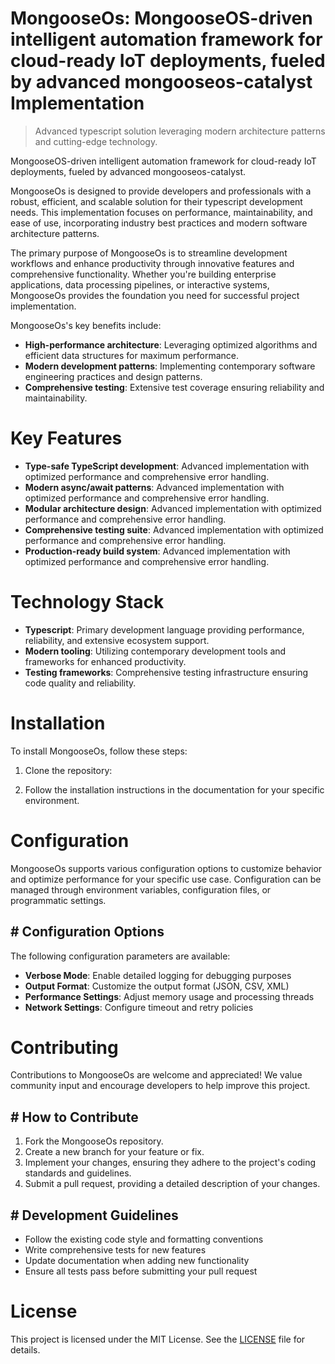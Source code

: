<!-- fallback_MongooseOs_20250807041136_19928 -->

# MongooseOs: MongooseOS-driven intelligent automation framework for cloud-ready IoT deployments, fueled by advanced mongooseos-catalyst Implementation
> Advanced typescript solution leveraging modern architecture patterns and cutting-edge technology.

MongooseOS-driven intelligent automation framework for cloud-ready IoT deployments, fueled by advanced mongooseos-catalyst.

MongooseOs is designed to provide developers and professionals with a robust, efficient, and scalable solution for their typescript development needs. This implementation focuses on performance, maintainability, and ease of use, incorporating industry best practices and modern software architecture patterns.

The primary purpose of MongooseOs is to streamline development workflows and enhance productivity through innovative features and comprehensive functionality. Whether you're building enterprise applications, data processing pipelines, or interactive systems, MongooseOs provides the foundation you need for successful project implementation.

MongooseOs's key benefits include:

* **High-performance architecture**: Leveraging optimized algorithms and efficient data structures for maximum performance.
* **Modern development patterns**: Implementing contemporary software engineering practices and design patterns.
* **Comprehensive testing**: Extensive test coverage ensuring reliability and maintainability.

# Key Features

* **Type-safe TypeScript development**: Advanced implementation with optimized performance and comprehensive error handling.
* **Modern async/await patterns**: Advanced implementation with optimized performance and comprehensive error handling.
* **Modular architecture design**: Advanced implementation with optimized performance and comprehensive error handling.
* **Comprehensive testing suite**: Advanced implementation with optimized performance and comprehensive error handling.
* **Production-ready build system**: Advanced implementation with optimized performance and comprehensive error handling.

# Technology Stack

* **Typescript**: Primary development language providing performance, reliability, and extensive ecosystem support.
* **Modern tooling**: Utilizing contemporary development tools and frameworks for enhanced productivity.
* **Testing frameworks**: Comprehensive testing infrastructure ensuring code quality and reliability.

# Installation

To install MongooseOs, follow these steps:

1. Clone the repository:


2. Follow the installation instructions in the documentation for your specific environment.

# Configuration

MongooseOs supports various configuration options to customize behavior and optimize performance for your specific use case. Configuration can be managed through environment variables, configuration files, or programmatic settings.

## # Configuration Options

The following configuration parameters are available:

* **Verbose Mode**: Enable detailed logging for debugging purposes
* **Output Format**: Customize the output format (JSON, CSV, XML)
* **Performance Settings**: Adjust memory usage and processing threads
* **Network Settings**: Configure timeout and retry policies

# Contributing

Contributions to MongooseOs are welcome and appreciated! We value community input and encourage developers to help improve this project.

## # How to Contribute

1. Fork the MongooseOs repository.
2. Create a new branch for your feature or fix.
3. Implement your changes, ensuring they adhere to the project's coding standards and guidelines.
4. Submit a pull request, providing a detailed description of your changes.

## # Development Guidelines

* Follow the existing code style and formatting conventions
* Write comprehensive tests for new features
* Update documentation when adding new functionality
* Ensure all tests pass before submitting your pull request

# License

This project is licensed under the MIT License. See the [LICENSE](https://github.com/sandibrrm/MongooseOs/blob/main/LICENSE) file for details.
